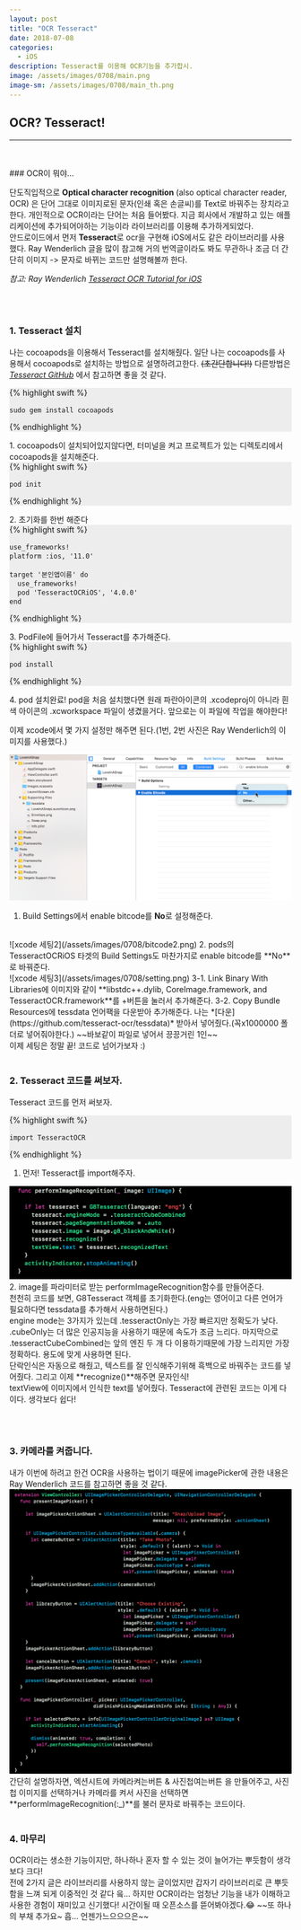 ```yaml
---
layout: post
title: "OCR Tesseract"
date: 2018-07-08
categories:
  - iOS
description: Tesseract를 이용해 OCR기능을 추가합시. 
image: /assets/images/0708/main.png
image-sm: /assets/images/0708/main_th.png
---
```



## OCR? Tesseract!
---


<br/>
<br/>
### OCR이 뭐야...

단도직입적으로 **Optical character recognition** (also optical character reader, OCR) 은 단어 그대로 이미지로된 문자(인쇄 혹은 손글씨)를 Text로 바꿔주는 장치라고 한다. 개인적으로 OCR이라는 단어는 처음 들어봤다. 지금 회사에서 개발하고 있는 애플리케이션에 추가되어야하는 기능이라 라이브러리를 이용해 추가하게되었다.  
안드로이드에서 먼저 **Tesseract**로 ocr을 구현해 iOS에서도 같은 라이브러리를 사용했다. Ray Wenderlich 글을 많이 참고해 거의 번역글이라도 봐도 무관하나 조금 더 간단히 이미지 -> 문자로 바뀌는 코드만 설명해볼까 한다.  
  
*참고: Ray Wenderlich [Tesseract OCR Tutorial for iOS](https://www.raywenderlich.com/163445/tesseract-ocr-tutorial-ios)* 

  
<br />
<br />


### 1. Tesseract 설치      
  

나는 cocoapods을 이용해서 Tesseract를 설치해줬다. 일단 나는 cocoapods를 사용해서 cocoapods로 설치하는 방법으로 설명하려고한다. ~~(초간단합니다!)~~ 다른방법은 *[Tesseract GitHub](https://github.com/gali8/Tesseract-OCR-iOS)* 에서 참고하면 좋을 것 같다.  

<div style="background-color: #EDEDED">
{% highlight swift %}  

    sudo gem install cocoapods
            
{% endhighlight %}
</div>  
1. cocoapods이 설치되어있지않다면, 터미널을 켜고 프로젝트가 있는 디렉토리에서 cocoapods을 설치해준다.  

<div style="background-color: #EDEDED">
{% highlight swift %}  

    pod init
            
{% endhighlight %}
</div>  
2. 초기화를 한번 해준다  

<div style="background-color: #EDEDED">
{% highlight swift %}  

    use_frameworks!
    platform :ios, '11.0'
    
    target '본인앱이름' do
      use_frameworks!
      pod 'TesseractOCRiOS', '4.0.0'
    end
            
{% endhighlight %}
</div>  
3. PodFile에 들어가서 Tesseract를 추가해준다.  

<div style="background-color: #EDEDED">
{% highlight swift %}  

    pod install
            
{% endhighlight %}
</div>  
4. pod 설치완료! pod을 처음 설치했다면 원래 파란아이콘의 .xcodeproj이 아니라 흰색 아이콘의 .xcworkspace 파일이 생겼을거다. 앞으로는 이 파일에 작업을 해야한다!  

이제 xcode에서 몇 가지 설정만 해주면 된다.(1번, 2번 사진은 Ray Wenderlich의 이미지를 사용했다.)  

![xcode 세팅1](/assets/images/0708/bitcode1.png)
1. Build Settings에서 enable bitcode를 **No**로 설정해준다.  
<br />
![xcode 세팅2](/assets/images/0708/bitcode2.png)
2. pods의 TesseractOCRiOS 타겟의 Build Settings도 마찬가지로 enable bitcode를 **No**로 바꿔준다.  
<br />
![xcode 세팅3](/assets/images/0708/setting.png)
3-1. Link Binary With Libraries에 이미지와 같이 **libstdc++.dylib, CoreImage.framework, and TesseractOCR.framework**를 +버튼을 눌러서 추가해준다.
3-2. Copy Bundle Resources에 tessdata 언어팩을 다운받아 추가해준다. 나는 *[다운](https://github.com/tesseract-ocr/tessdata)* 받아서 넣어줬다.(꼭x1000000 폴더로 넣어줘야한다.) ~~바보같이 파일로 넣어서 끙끙거린 1인~~  
<br />
이제 세팅은 정말 끝! 코드로 넘어가보자 :)

  
<br />
<br />
  
  
### 2. Tesseract 코드를 써보자.  
  
Tesseract 코드를 먼저 써보자.  

<div style="background-color: #EDEDED">
{% highlight swift %}  

    import TesseractOCR
            
{% endhighlight %}
</div>  
    
1. 먼저! Tesseract를 import해주자.  

![xcode 세팅2](/assets/images/0708/reco.png)
2. image를 파라미터로 받는 performImageRecognition함수를 만들어준다.  
천천히 코드를 보면, G8Tesseract 객체를 초기화한다.(eng는 영어이고 다른 언어가 필요하다면 tessdata를 추가해서 사용하면된다.)  
engine mode는 3가지가 있는데 .tesseractOnly는 가장 빠르지만 정확도가 낮다. .cubeOnly는 더 많은 인공지능을 사용하기 때문에 속도가 조금 느리다. 마지막으로 .tesseractCubeCombined는 앞의 엔진 두 개 다 이용하기때문에 가장 느리지만 가장 정확하다. 용도에 맞게 사용하면 된다.  
단락인식은 자동으로 해줬고, 텍스트를 잘 인식해주기위해 흑백으로 바꿔주는 코드를 넣어줬다. 그리고 이제 **recognize()**해주면 문자인식!  
textView에 이미지에서 인식한 text를 넣어줬다. Tesseract에 관련된 코드는 이게 다이다. 생각보다 쉽다!


<br />
<br />

### 3. 카메라를 켜줍니다.  
  
내가 이번에 하려고 한건 OCR을 사용하는 법이기 때문에 imagePicker에 관한 내용은 Ray Wenderlich 코드를 참고하면 좋을 것 같다.  
![xcode 세팅2](/assets/images/0708/imagepicker.png)
간단히 설명하자면, 엑션시트에 카메라켜는버튼 & 사진첩여는버튼 을 만들어주고, 사진첩 이미지를 선택하거나 카메라를 켜서 사진을 선택하면 **performImageRecognition(:_)**를 불러 문자로 바꿔주는 코드이다. 
<br />
<br />

### 4. 마무리  

OCR이라는 생소한 기능이지만, 하나하나 혼자 할 수 있는 것이 늘어가는 뿌듯함이 생각보다 크다!  
전에 2가지 글은 라이브러리를 사용하지 않는 글이었지만 갑자기 라이브러리로 큰 뿌듯함을 느껴 되게 이중적인 것 같다 읔... 하지만 OCR이라는 엄청난 기능을 내가 이해하고 사용한 경험이 재미있고 신기했다! 시간이될 때 오픈소스를 뜯어봐야겠다.😂 ~~또 하나의 부채 추가요~ 흡... 언젠가느으으으은~~ 


  
<br />
<br />


<br />


